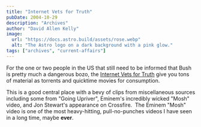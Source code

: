 ```yaml
---
title: "Internet Vets for Truth"
pubDate: 2004-10-29
description: "Archives"
author: "David Allen Kelly"
image:
  url: "https://docs.astro.build/assets/rose.webp"
  alt: "The Astro logo on a dark background with a pink glow."
tags: ["archives", "current-affairs"]
---
```


For the one or two people in the US that still need to be informed that Bush is pretty much a dangerous bozo, the [Internet Vets for Truth](http://www.internetvetsfortruth.org/) give you tons of material as torrents and quicktime movies for consumption.

This is a good central place with a bevy of clips from miscellaneous sources including some from "Going Upriver", Eminem's incredibly wicked "Mosh" video, and Jon Stewart's appearance on Crossfire.  The Eminem "Mosh" video is one of the most heavy-hitting, pull-no-punches videos I have seen in a long time, maybe **ever**.
